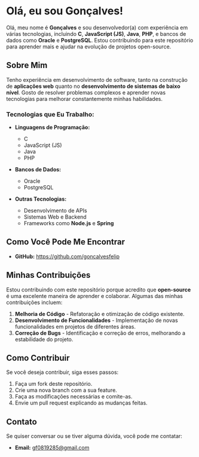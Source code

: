 # Olá, eu sou Gonçalves!

Olá, meu nome é **Gonçalves** e sou desenvolvedor(a) com experiência em várias tecnologias, incluindo **C**, **JavaScript (JS)**, **Java**, **PHP**, e bancos de dados como **Oracle** e **PostgreSQL**. Estou contribuindo para este repositório para aprender mais e ajudar na evolução de projetos open-source.

## Sobre Mim

Tenho experiência em desenvolvimento de software, tanto na construção de **aplicações web** quanto no **desenvolvimento de sistemas de baixo nível**. Gosto de resolver problemas complexos e aprender novas tecnologias para melhorar constantemente minhas habilidades.

### Tecnologias que Eu Trabalho:

* **Linguagens de Programação:**
  - C
  - JavaScript (JS)
  - Java
  - PHP

* **Bancos de Dados:**
  - Oracle
  - PostgreSQL

* **Outras Tecnologias:**
  - Desenvolvimento de APIs
  - Sistemas Web e Backend
  - Frameworks como **Node.js** e **Spring**

## Como Você Pode Me Encontrar

* **GitHub:** https://github.com/goncalvesfelip
## Minhas Contribuições

Estou contribuindo com este repositório porque acredito que **open-source** é uma excelente maneira de aprender e colaborar. Algumas das minhas contribuições incluem:

1. **Melhoria de Código** - Refatoração e otimização de código existente.
2. **Desenvolvimento de Funcionalidades** - Implementação de novas funcionalidades em projetos de diferentes áreas.
3. **Correção de Bugs** - Identificação e correção de erros, melhorando a estabilidade do projeto.

## Como Contribuir

Se você deseja contribuir, siga esses passos:

1. Faça um fork deste repositório.
2. Crie uma nova branch com a sua feature.
3. Faça as modificações necessárias e comite-as.
4. Envie um pull request explicando as mudanças feitas.

## Contato

Se quiser conversar ou se tiver alguma dúvida, você pode me contatar:

* **Email:** gf0819285@gmail.com
